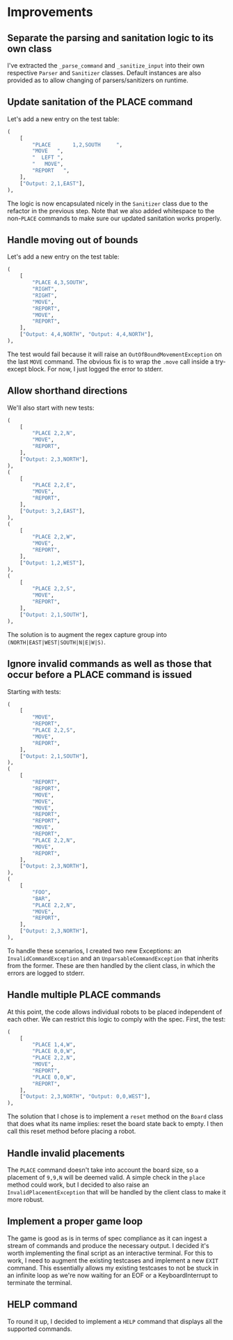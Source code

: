 # Improvements

## Separate the parsing and sanitation logic to its own class

I've extracted the `_parse_command` and `_sanitize_input` into their own respective `Parser` and `Sanitizer` classes.
Default instances are also provided as to allow changing of parsers/sanitizers on runtime.

## Update sanitation of the PLACE command

Let's add a new entry on the test table:

```python
(
    [
        "PLACE       1,2,SOUTH     ",
        "MOVE   ",
        "  LEFT ",
        "   MOVE",
        "REPORT   ",
    ],
    ["Output: 2,1,EAST"],
),
```

The logic is now encapsulated nicely in the `Sanitizer` class due to the refactor in the previous step. Note that we
also added whitespace to the non-`PLACE` commands to make sure our updated sanitation works properly.

## Handle moving out of bounds

Let's add a new entry on the test table:

```python
(
    [
        "PLACE 4,3,SOUTH",
        "RIGHT",
        "RIGHT",
        "MOVE",
        "REPORT",
        "MOVE",
        "REPORT",
    ],
    ["Output: 4,4,NORTH", "Output: 4,4,NORTH"],
),
```

The test would fail because it will raise an `OutOfBoundMovementException` on the last `MOVE` command. The obvious fix
is to wrap the `.move` call inside a try-except block. For now, I just logged the error to stderr.

## Allow shorthand directions

We'll also start with new tests:

```python
(
    [
        "PLACE 2,2,N",
        "MOVE",
        "REPORT",
    ],
    ["Output: 2,3,NORTH"],
),
(
    [
        "PLACE 2,2,E",
        "MOVE",
        "REPORT",
    ],
    ["Output: 3,2,EAST"],
),
(
    [
        "PLACE 2,2,W",
        "MOVE",
        "REPORT",
    ],
    ["Output: 1,2,WEST"],
),
(
    [
        "PLACE 2,2,S",
        "MOVE",
        "REPORT",
    ],
    ["Output: 2,1,SOUTH"],
),
```

The solution is to augment the regex capture group into `(NORTH|EAST|WEST|SOUTH|N|E|W|S)`.

## Ignore invalid commands as well as those that occur before a PLACE command is issued

Starting with tests:

```python
(
    [
        "MOVE",
        "REPORT",
        "PLACE 2,2,S",
        "MOVE",
        "REPORT",
    ],
    ["Output: 2,1,SOUTH"],
),
(
    [
        "REPORT",
        "REPORT",
        "MOVE",
        "MOVE",
        "MOVE",
        "REPORT",
        "REPORT",
        "MOVE",
        "REPORT",
        "PLACE 2,2,N",
        "MOVE",
        "REPORT",
    ],
    ["Output: 2,3,NORTH"],
),
(
    [
        "FOO",
        "BAR",
        "PLACE 2,2,N",
        "MOVE",
        "REPORT",
    ],
    ["Output: 2,3,NORTH"],
),
```

To handle these scenarios, I created two new Exceptions: an `InvalidCommandException` and
an `UnparsableCommandException` that inherits from the former. These are then handled by the client class, in which the
errors are logged to stderr.

## Handle multiple PLACE commands

At this point, the code allows individual robots to be placed independent of each other. We can restrict this logic to
comply with the spec. First, the test:

```python
(
    [
        "PLACE 1,4,W",
        "PLACE 0,0,W",
        "PLACE 2,2,N",
        "MOVE",
        "REPORT",
        "PLACE 0,0,W",
        "REPORT",
    ],
    ["Output: 2,3,NORTH", "Output: 0,0,WEST"],
),
```

The solution that I chose is to implement a `reset` method on the `Board` class that does what its name implies: reset
the board state back to empty. I then call this reset method before placing a robot.

## Handle invalid placements

The `PLACE` command doesn't take into account the board size, so a placement of `9,9,N` will be deemed valid. A simple
check in the `place` method could work, but I decided to also raise an `InvalidPlacementException` that will be handled
by the client class to make it more robust.

## Implement a proper game loop

The game is good as is in terms of spec compliance as it can ingest a stream of commands and produce the necessary
output. I decided it's worth implementing the final script as an interactive terminal. For this to work, I need to
augment the existing testcases and implement a new `EXIT` command. This essentially allows my existing testcases to
not be stuck in an infinite loop as we're now waiting for an EOF or a KeyboardInterrupt to terminate the terminal.

## HELP command

To round it up, I decided to implement a `HELP` command that displays all the supported commands.